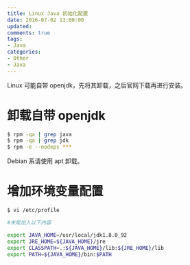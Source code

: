 ```yaml
---
title: Linux Java 初始化配置
date: 2016-07-02 13:00:00
updated:
comments: true
tags:
- Java
categories:
- Other
- Java
---
```


Linux 可能自带 openjdk，先将其卸载，之后官网下载再进行安装。

<!--more-->

# 卸载自带 openjdk

```bash
$ rpm -qa | grep java
$ rpm -qa | grep jdk
$ rpm -e --nodeps ***
```

Debian 系请使用 apt 卸载。

# 增加环境变量配置

```bash
$ vi /etc/profile​

#末尾加入以下内容

export JAVA_HOME=/usr/local/jdk1.8.0_92
export JRE_HOME=${JAVA_HOME}/jre
export CLASSPATH=.:${JAVA_HOME}/lib:${JRE_HOME}/lib
export PATH=${JAVA_HOME}/bin:$PATH
```
